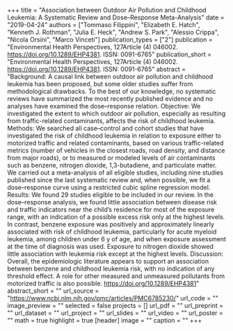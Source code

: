 +++
title = "Association between Outdoor Air Pollution and Childhood Leukemia: A Systematic Review and Dose–Response Meta-Analysis"
date = "2019-04-24"
authors = ["Tommaso Filippini", "Elizabeth E. Hatch", "Kenneth J. Rothman", "Julia E. Heck", "Andrew S. Park", "Alessio Crippa", "Nicola Orsini", "Marco Vinceti"]
publication_types = ["2"]
publication = "Environmental Health Perspectives, 127Article (4) 046002. https://doi.org/10.1289/EHP4381. ISSN: 0091-6765"
publication_short = "Environmental Health Perspectives, 127Article (4) 046002. https://doi.org/10.1289/EHP4381. ISSN: 0091-6765"
abstract = "Background: A causal link between outdoor air pollution and childhood leukemia has been proposed, but some older studies suffer from methodological drawbacks. To the best of our knowledge, no systematic reviews have summarized the most recently published evidence and no analyses have examined the dose–response relation. Objective: We investigated the extent to which outdoor air pollution, especially as resulting from traffic-related contaminants, affects the risk of childhood leukemia. Methods: We searched all case–control and cohort studies that have investigated the risk of childhood leukemia in relation to exposure either to motorized traffic and related contaminants, based on various traffic-related metrics (number of vehicles in the closest roads, road density, and distance from major roads), or to measured or modeled levels of air contaminants such as benzene, nitrogen dioxide, 1,3-butadiene, and particulate matter. We carried out a meta-analysis of all eligible studies, including nine studies published since the last systematic review and, when possible, we fit a dose–response curve using a restricted cubic spline regression model. Results: We found 29 studies eligible to be included in our review. In the dose–response analysis, we found little association between disease risk and traffic indicators near the child’s residence for most of the exposure range, with an indication of a possible excess risk only at the highest levels. In contrast, benzene exposure was positively and approximately linearly associated with risk of childhood leukemia, particularly for acute myeloid leukemia, among children under 6 y of age, and when exposure assessment at the time of diagnosis was used. Exposure to nitrogen dioxide showed little association with leukemia risk except at the highest levels. Discussion: Overall, the epidemiologic literature appears to support an association between benzene and childhood leukemia risk, with no indication of any threshold effect. A role for other measured and unmeasured pollutants from motorized traffic is also possible. https://doi.org/10.1289/EHP4381"
abstract_short = ""
url_source = "https://www.ncbi.nlm.nih.gov/pmc/articles/PMC6785230/"
url_code = ""
image_preview = ""
selected = false
projects = []
url_pdf = ""
url_preprint = ""
url_dataset = ""
url_project = ""
url_slides = ""
url_video = ""
url_poster = ""
math = true
highlight = true
[header]
image = ""
caption = ""
+++
